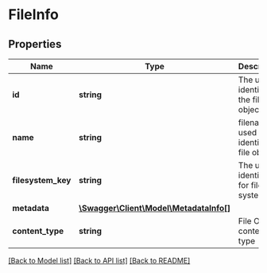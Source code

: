 # FileInfo

## Properties
Name | Type | Description | Notes
------------ | ------------- | ------------- | -------------
**id** | **string** | The unique identifier of the file object. | [optional] 
**name** | **string** | filename used to identify the file object | [optional] 
**filesystem_key** | **string** | The unique identifier for file system. | [optional] 
**metadata** | [**\Swagger\Client\Model\MetadataInfo[]**](MetadataInfo.md) |  | [optional] 
**content_type** | **string** | File Object content type | [optional] 

[[Back to Model list]](../README.md#documentation-for-models) [[Back to API list]](../README.md#documentation-for-api-endpoints) [[Back to README]](../README.md)

